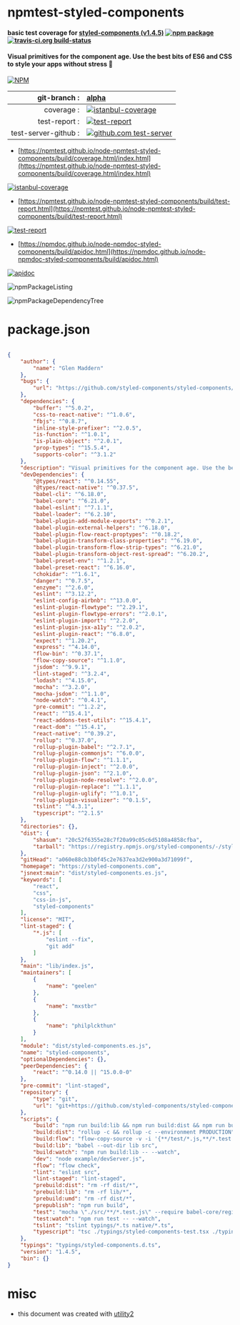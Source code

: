 # npmtest-styled-components

#### basic test coverage for  [styled-components (v1.4.5)](https://styled-components.com)  [![npm package](https://img.shields.io/npm/v/npmtest-styled-components.svg?style=flat-square)](https://www.npmjs.org/package/npmtest-styled-components) [![travis-ci.org build-status](https://api.travis-ci.org/npmtest/node-npmtest-styled-components.svg)](https://travis-ci.org/npmtest/node-npmtest-styled-components)

#### Visual primitives for the component age. Use the best bits of ES6 and CSS to style your apps without stress 💅

[![NPM](https://nodei.co/npm/styled-components.png?downloads=true&downloadRank=true&stars=true)](https://www.npmjs.com/package/styled-components)

| git-branch : | [alpha](https://github.com/npmtest/node-npmtest-styled-components/tree/alpha)|
|--:|:--|
| coverage : | [![istanbul-coverage](https://npmtest.github.io/node-npmtest-styled-components/build/coverage.badge.svg)](https://npmtest.github.io/node-npmtest-styled-components/build/coverage.html/index.html)|
| test-report : | [![test-report](https://npmtest.github.io/node-npmtest-styled-components/build/test-report.badge.svg)](https://npmtest.github.io/node-npmtest-styled-components/build/test-report.html)|
| test-server-github : | [![github.com test-server](https://npmtest.github.io/node-npmtest-styled-components/GitHub-Mark-32px.png)](https://npmtest.github.io/node-npmtest-styled-components/build/app/index.html) | | build-artifacts : | [![build-artifacts](https://npmtest.github.io/node-npmtest-styled-components/glyphicons_144_folder_open.png)](https://github.com/npmtest/node-npmtest-styled-components/tree/gh-pages/build)|

- [https://npmtest.github.io/node-npmtest-styled-components/build/coverage.html/index.html](https://npmtest.github.io/node-npmtest-styled-components/build/coverage.html/index.html)

[![istanbul-coverage](https://npmtest.github.io/node-npmtest-styled-components/build/screenCapture.buildCi.browser.%252Ftmp%252Fbuild%252Fcoverage.lib.html.png)](https://npmtest.github.io/node-npmtest-styled-components/build/coverage.html/index.html)

- [https://npmtest.github.io/node-npmtest-styled-components/build/test-report.html](https://npmtest.github.io/node-npmtest-styled-components/build/test-report.html)

[![test-report](https://npmtest.github.io/node-npmtest-styled-components/build/screenCapture.buildCi.browser.%252Ftmp%252Fbuild%252Ftest-report.html.png)](https://npmtest.github.io/node-npmtest-styled-components/build/test-report.html)

- [https://npmdoc.github.io/node-npmdoc-styled-components/build/apidoc.html](https://npmdoc.github.io/node-npmdoc-styled-components/build/apidoc.html)

[![apidoc](https://npmdoc.github.io/node-npmdoc-styled-components/build/screenCapture.buildCi.browser.%252Ftmp%252Fbuild%252Fapidoc.html.png)](https://npmdoc.github.io/node-npmdoc-styled-components/build/apidoc.html)

![npmPackageListing](https://npmtest.github.io/node-npmtest-styled-components/build/screenCapture.npmPackageListing.svg)

![npmPackageDependencyTree](https://npmtest.github.io/node-npmtest-styled-components/build/screenCapture.npmPackageDependencyTree.svg)



# package.json

```json

{
    "author": {
        "name": "Glen Maddern"
    },
    "bugs": {
        "url": "https://github.com/styled-components/styled-components/issues"
    },
    "dependencies": {
        "buffer": "^5.0.2",
        "css-to-react-native": "^1.0.6",
        "fbjs": "^0.8.7",
        "inline-style-prefixer": "^2.0.5",
        "is-function": "^1.0.1",
        "is-plain-object": "^2.0.1",
        "prop-types": "^15.5.4",
        "supports-color": "^3.1.2"
    },
    "description": "Visual primitives for the component age. Use the best bits of ES6 and CSS to style your apps without stress 💅",
    "devDependencies": {
        "@types/react": "^0.14.55",
        "@types/react-native": "^0.37.5",
        "babel-cli": "^6.18.0",
        "babel-core": "^6.21.0",
        "babel-eslint": "^7.1.1",
        "babel-loader": "^6.2.10",
        "babel-plugin-add-module-exports": "^0.2.1",
        "babel-plugin-external-helpers": "^6.18.0",
        "babel-plugin-flow-react-proptypes": "^0.18.2",
        "babel-plugin-transform-class-properties": "^6.19.0",
        "babel-plugin-transform-flow-strip-types": "^6.21.0",
        "babel-plugin-transform-object-rest-spread": "^6.20.2",
        "babel-preset-env": "^1.2.1",
        "babel-preset-react": "^6.16.0",
        "chokidar": "^1.6.1",
        "danger": "^0.7.5",
        "enzyme": "^2.6.0",
        "eslint": "^3.12.2",
        "eslint-config-airbnb": "^13.0.0",
        "eslint-plugin-flowtype": "^2.29.1",
        "eslint-plugin-flowtype-errors": "^2.0.1",
        "eslint-plugin-import": "^2.2.0",
        "eslint-plugin-jsx-a11y": "^2.0.2",
        "eslint-plugin-react": "^6.8.0",
        "expect": "^1.20.2",
        "express": "^4.14.0",
        "flow-bin": "^0.37.1",
        "flow-copy-source": "^1.1.0",
        "jsdom": "^9.9.1",
        "lint-staged": "^3.2.4",
        "lodash": "^4.15.0",
        "mocha": "^3.2.0",
        "mocha-jsdom": "^1.1.0",
        "node-watch": "^0.4.1",
        "pre-commit": "^1.2.2",
        "react": "^15.4.1",
        "react-addons-test-utils": "^15.4.1",
        "react-dom": "^15.4.1",
        "react-native": "^0.39.2",
        "rollup": "^0.37.0",
        "rollup-plugin-babel": "^2.7.1",
        "rollup-plugin-commonjs": "^6.0.0",
        "rollup-plugin-flow": "^1.1.1",
        "rollup-plugin-inject": "^2.0.0",
        "rollup-plugin-json": "^2.1.0",
        "rollup-plugin-node-resolve": "^2.0.0",
        "rollup-plugin-replace": "^1.1.1",
        "rollup-plugin-uglify": "^1.0.1",
        "rollup-plugin-visualizer": "^0.1.5",
        "tslint": "^4.3.1",
        "typescript": "^2.1.5"
    },
    "directories": {},
    "dist": {
        "shasum": "20c52f6355e28c7f20a99c05c6d5108a4858cfba",
        "tarball": "https://registry.npmjs.org/styled-components/-/styled-components-1.4.5.tgz"
    },
    "gitHead": "a060e88cb3b0f45c2e7637ea3d2e900a3d71099f",
    "homepage": "https://styled-components.com",
    "jsnext:main": "dist/styled-components.es.js",
    "keywords": [
        "react",
        "css",
        "css-in-js",
        "styled-components"
    ],
    "license": "MIT",
    "lint-staged": {
        "*.js": [
            "eslint --fix",
            "git add"
        ]
    },
    "main": "lib/index.js",
    "maintainers": [
        {
            "name": "geelen"
        },
        {
            "name": "mxstbr"
        },
        {
            "name": "philplckthun"
        }
    ],
    "module": "dist/styled-components.es.js",
    "name": "styled-components",
    "optionalDependencies": {},
    "peerDependencies": {
        "react": "^0.14.0 || ^15.0.0-0"
    },
    "pre-commit": "lint-staged",
    "repository": {
        "type": "git",
        "url": "git+https://github.com/styled-components/styled-components.git"
    },
    "scripts": {
        "build": "npm run build:lib && npm run build:dist && npm run build:flow",
        "build:dist": "rollup -c && rollup -c --environment PRODUCTION",
        "build:flow": "flow-copy-source -v -i '{**/test/*.js,**/*.test.js}' src lib",
        "build:lib": "babel --out-dir lib src",
        "build:watch": "npm run build:lib -- --watch",
        "dev": "node example/devServer.js",
        "flow": "flow check",
        "lint": "eslint src",
        "lint-staged": "lint-staged",
        "prebuild:dist": "rm -rf dist/*",
        "prebuild:lib": "rm -rf lib/*",
        "prebuild:umd": "rm -rf dist/*",
        "prepublish": "npm run build",
        "test": "mocha \"./src/**/*.test.js\" --require babel-core/register --timeout 5000",
        "test:watch": "npm run test -- --watch",
        "tslint": "tslint typings/*.ts native/*.ts",
        "typescript": "tsc ./typings/styled-components-test.tsx ./typings/styled-components-native-test.tsx ./typings/themed-tests/mytheme-styled-components-test.tsx --noEmit --jsx react --target es6 --module es2015 --moduleResolution node"
    },
    "typings": "typings/styled-components.d.ts",
    "version": "1.4.5",
    "bin": {}
}
```



# misc
- this document was created with [utility2](https://github.com/kaizhu256/node-utility2)
